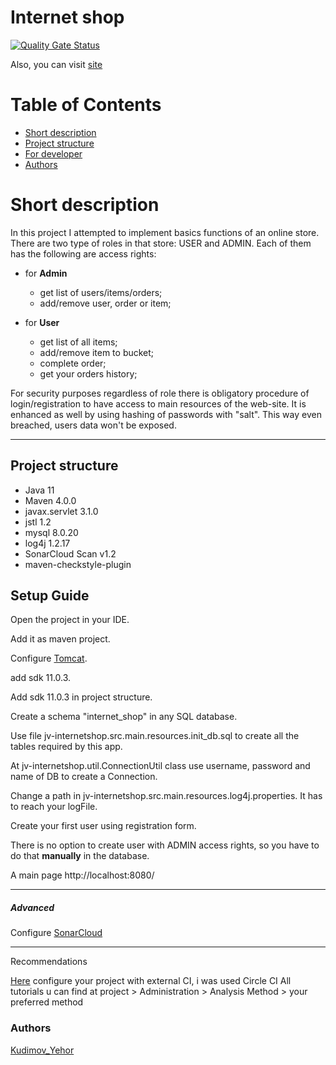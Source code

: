 # Internet shop
[![Quality Gate Status](https://sonarcloud.io/api/project_badges/measure?project=6ALLIKA_jv-internetshop&metric=alert_status)](https://sonarcloud.io/dashboard?id=6ALLIKA_jv-internetshop)

Also, you can visit [site](https://jv-internetshop.herokuapp.com/)

# Table of Contents
* [Short description](#description)
* [Project structure](#structure)
* [For developer](#setup)
* [Authors](#authors)

# <a name="description"></a>Short description
In this project I attempted to implement basics functions of an online store. There are two type of roles in that store: USER and ADMIN. Each of them has the following are access rights:

* for **Admin**
  * get list of users/items/orders;
  * add/remove user, order or item;

* for **User**
  * get list of all items;
  * add/remove item to bucket;
  * complete order;
  * get your orders history;


For security purposes regardless of role there is obligatory procedure of login/registration to have access to main resources of the web-site. It is enhanced as well by using hashing of passwords with "salt". This way even breached, users data won't be exposed.

---

## <a name="structure">Project structure

- Java 11
- Maven 4.0.0
- javax.servlet 3.1.0
- jstl 1.2
- mysql 8.0.20
- log4j 1.2.17
- SonarCloud Scan v1.2
- maven-checkstyle-plugin

## <a name="setup">Setup Guide

Open the project in your IDE.

Add it as maven project.

Configure [Tomcat](https://habr.com/ru/post/274587/ "Example").

add sdk 11.0.3.

Add sdk 11.0.3 in project struсture.

Create a schema "internet_shop" in any SQL database.

Use file jv-internetshop.src.main.resources.init_db.sql to create all the tables required by this app.

At jv-internetshop.util.ConnectionUtil class use username, password and name of DB to create a Connection.

Change a path in jv-internetshop.src.main.resources.log4j.properties. It has to reach your logFile.

Create your first user using registration form.

There is no option to create user with ADMIN access rights, so you have to do that **manually** in the database.

A main page http://localhost:8080/
___

##### Advanced

Configure [SonarCloud](https://github.com/marketplace/actions/sonarcloud-scan#do-not-use-this-github-action-if-you-are-in-the-following-situations) 

---

Recommendations

[Here](https://sonarcloud.io/projects) configure your project with external CI, i was used Circle CI
All tutorials u can find at project > Administration > Analysis Method > your preferred method 


### <a name="authors"></a>Authors
[Kudimov_Yehor](https://github.com/Bulldog2740)

